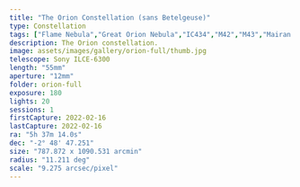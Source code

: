 ```yaml
---
title: "The Orion Constellation (sans Betelgeuse)"
type: Constellation
tags: ["Flame Nebula","Great Orion Nebula","IC434","M42","M43","Mairan's Nebula","NGC1976","NGC1982","NGC2024","NGC2112","Orion B","Orion Nebula","Part of the constellation Orion (Ori)","The star Alnilam (εOri)","The star Alnitak (ζOri)","The star Bellatrix (γOri)","The star Mintaka (δOri)","The star Rigel (βOri)","The star Saiph (κOri)","The star ηOri","The star ιOri","The star σOri","The star τOri"]
description: The Orion constellation.
image: assets/images/gallery/orion-full/thumb.jpg
telescope: Sony ILCE-6300
length: "55mm"
aperture: "12mm"
folder: orion-full
exposure: 180
lights: 20
sessions: 1
firstCapture: 2022-02-16 
lastCapture: 2022-02-16
ra: "5h 37m 14.0s"
dec: "-2° 48' 47.251"
size: "787.872 x 1090.531 arcmin"
radius: "11.211 deg"
scale: "9.275 arcsec/pixel"
---
```

